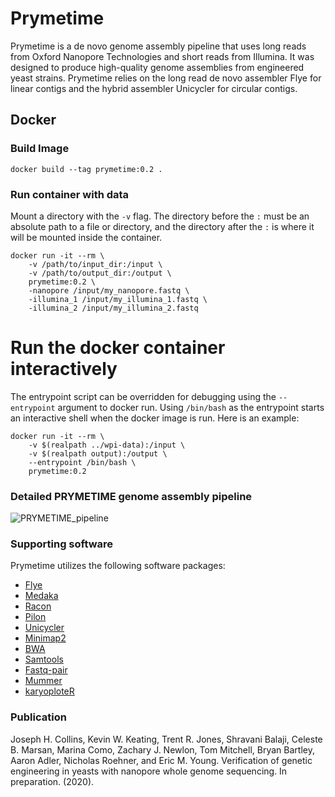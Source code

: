 # Prymetime

Prymetime is a de novo genome assembly pipeline that uses long reads from Oxford Nanopore Technologies and short reads from Illumina. It was designed to produce high-quality genome assemblies from engineered yeast strains. Prymetime relies on the long read de novo assembler Flye for linear contigs and the hybrid assembler Unicycler for circular contigs.

## Docker

### Build Image

```shell
docker build --tag prymetime:0.2 .
```

### Run container with data

Mount a directory with the `-v` flag. The directory before the `:`
must be an absolute path to a file or directory, and the directory
after the `:` is where it will be mounted inside the container.

```shell
docker run -it --rm \
    -v /path/to/input_dir:/input \
    -v /path/to/output_dir:/output \
    prymetime:0.2 \
    -nanopore /input/my_nanopore.fastq \
    -illumina_1 /input/my_illumina_1.fastq \
    -illumina_2 /input/my_illumina_2.fastq
```



# Run the docker container interactively

The entrypoint script can be overridden for debugging using the
`--entrypoint` argument to docker run. Using `/bin/bash` as the
entrypoint starts an interactive shell when the docker image is
run. Here is an example:

```shell
docker run -it --rm \
    -v $(realpath ../wpi-data):/input \
    -v $(realpath output):/output \
    --entrypoint /bin/bash \
    prymetime:0.2
```

### Detailed PRYMETIME genome assembly pipeline

![PRYMETIME_pipeline](https://github.com/jcollins1x/PRYMETIME/blob/master/docs/PRYMETIME_pipeline_description.png)

### Supporting software
Prymetime utilizes the following software packages:
* [Flye](https://github.com/fenderglass/Flye)
* [Medaka](https://github.com/nanoporetech/medaka)
* [Racon](https://github.com/lbcb-sci/racon)
* [Pilon](https://github.com/broadinstitute/pilon)
* [Unicycler](https://github.com/rrwick/Unicycler)
* [Minimap2](https://github.com/lh3/minimap2)
* [BWA](https://github.com/lh3/bwa)
* [Samtools](https://github.com/samtools/samtools)
* [Fastq-pair](https://github.com/linsalrob/fastq-pair)
* [Mummer](https://github.com/mummer4/mummer)
* [karyoploteR](https://https://github.com/bernatgel/karyoploteR)

### Publication

Joseph H. Collins, Kevin W. Keating, Trent R. Jones, Shravani Balaji, Celeste B. Marsan, Marina Como, Zachary J. Newlon, Tom Mitchell, Bryan Bartley, Aaron Adler, Nicholas Roehner, and Eric M. Young. Verification of genetic engineering in yeasts with nanopore whole genome sequencing. In preparation. (2020).
